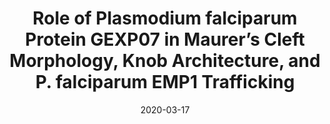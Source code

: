 ---
title: "Role of Plasmodium falciparum Protein GEXP07 in Maurer’s Cleft Morphology, Knob Architecture, and P. falciparum EMP1 Trafficking"
collection: publications
permalink: /publication/2020-role-of-plasmodium
excerpt:
date: 2020-03-17
venue: 'mBio'
teaser:
paperurl: '/files/2020-03-17-role-of-plasmodium.pdf'
link: 'https://doi.org/10.1128/mBio.03320-19'
citation: '<b>McHugh E</b><sup>+</sup>, Carmo OMS<sup>+</sup>, Blanch A, Looker O, Liu B, Tiash S, Andrew D, Batinovic S, Low AJY, Cho H-J, McMillan P, Tilley L, Dixon MWA. 2020. &quot;Role of <i>Plasmodium falciparum</i> protein GEXP07 in Maurer’s cleft morphology, knob architecture, and <i>P. falciparum</i> EMP1 trafficking.&quot; <i>mBio</i> 11:e03320-19. <br />
<sup>+</sup> Equal contribution.'
---